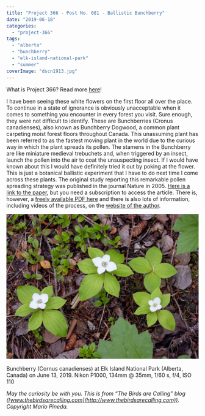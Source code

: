 ```yaml
---
title: "Project 366 - Post No. 081 - Ballistic Bunchberry"
date: "2019-06-18"
categories: 
  - "project-366"
tags: 
  - "alberta"
  - "bunchberry"
  - "elk-island-national-park"
  - "summer"
coverImage: "dscn1913.jpg"
---
```


What is Project 366? Read more [here](https://thebirdsarecalling.com/2019/03/29/project-366/)!

I have been seeing these white flowers on the first floor all over the place. To continue in a state of ignorance is obviously unacceptable when it comes to something you encounter in every forest you visit. Sure enough, they were not difficult to identify. These are Bunchberries (Cronus canadienses), also known as Bunchberry Dogwood, a common plant carpeting moist forest floors throughout Canada. This unassuming plant has been referred to as the fastest moving plant in the world due to the curious way in which the plant spreads its pollen. The stamens in the Bunchberry are like miniature medieval trebuchets and, when triggered by an insect, launch the pollen into the air to coat the unsuspecting insect. If I would have known about this I would have definitely tried it out by poking at the flower. This is just a botanical ballistic experiment that I have to do next time I come across these plants. The original study reporting this remarkable pollen spreading strategy was published in the journal Nature in 2005. [Here is a link to the paper](https://www.nature.com/articles/435164a), but you need a subscription to access the article. There is, however, a [freely available PDF here](https://www.researchgate.net/profile/Dwight_Whitaker/publication/7852390_A_record-breaking_pollen_catapult_Nature_435164/links/5564b09d08aec4b0f4858fff/A-record-breaking-pollen-catapult-Nature-435164.pdf?origin=publication_detail) and there is also lots of information, including videos of the process, on the [website of the author](https://web.williams.edu/Biology/explodingflower/contact.html).

![](images/dscn1913.jpg)

Bunchberry (Cornus canadienses) at Elk Island National Park (Alberta, Canada) on June 13, 2019. Nikon P1000, 134mm @ 35mm, 1/60 s, f/4, ISO 110

_May the curiosity be with you. This is from “The Birds are Calling” blog ([www.thebirdsarecalling.com](http://www.thebirdsarecalling.com)). Copyright Mario Pineda._
